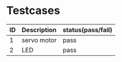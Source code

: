 # Testcases
| ID | Description | status(pass/fail) |
| ---|:------------|:-------|
| 1 | servo motor | pass |
| 2 | LED | pass|
